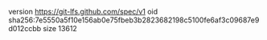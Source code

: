 version https://git-lfs.github.com/spec/v1
oid sha256:7e5550a5f10e156ab0e75fbeb3b2823682198c5100fe6af3c09687e9d012ccbb
size 13612
